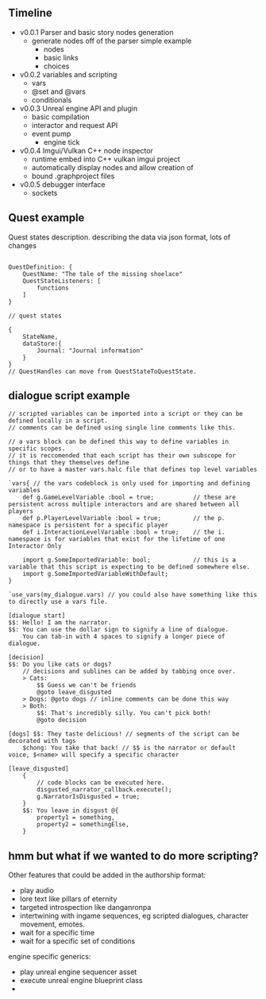 ## Timeline

- v0.0.1 Parser and basic story nodes generation
    - generate nodes off of the parser simple example
        - nodes
        - basic links
        - choices
- v0.0.2 variables and scripting
    - vars
    - @set and @vars
    - conditionals
- v0.0.3 Unreal engine API and plugin
    - basic compilation
    - interactor and request API
    - event pump
        - engine tick
- v0.0.4 Imgui/Vulkan C++ node inspector
    - runtime embed into C++ vulkan imgui project
    - automatically display nodes and allow creation of
    - bound .graphproject files
- v0.0.5 debugger interface
    - sockets

## Quest example

Quest states description. describing the data via json format, lots of changes 

```

QuestDefinition: {
    QuestName: "The tale of the missing shoelace"
    QuestStateListeners: [
        functions
    ]
}

// quest states

{
    StateName,
    dataStore:{
        Journal: "Journal information"
    }
}
// QuestHandles can move from QuestStateToQuestState.
```

## dialogue script example

```
// scripted variables can be imported into a script or they can be defined locally in a script.
// comments can be defined using single line comments like this.

// a vars block can be defined this way to define variables in specific scopes.
// it is reccomended that each script has their own subscope for things that they themselves define
// or to have a master vars.halc file that defines top level variables

`vars{ // the vars codeblock is only used for importing and defining variables
    def g.GameLevelVariable :bool = true;           // these are persistent across multiple interactors and are shared between all players
    def p.PlayerLevelVariable :bool = true;         // the p. namespace is persistent for a specific player
    def i.InteractionLevelVariable :bool = true;    // the i. namespace is for variables that exist for the lifetime of one Interactor Only

    import g.SomeImportedVariable: bool;            // this is a variable that this script is expecting to be defined somewhere else.
    import g.SomeImportedVariableWithDefault;
}

`use_vars(my_dialogue.vars) // you could also have something like this to directly use a vars file.

[dialogue start]
$$: Hello! I am the narrator.
$$: You can use the dollar sign to signify a line of dialogue.
    You can tab-in with 4 spaces to signify a longer piece of dialogue.

[decision]
$$: Do you like cats or dogs?
    // decisions and sublines can be added by tabbing once over.
    > Cats: 
        $$ Guess we can't be friends
        @goto leave_disgusted
    > Dogs: @goto dogs // inline comments can be done this way 
    > Both: 
        $$: That's incredibly silly. You can't pick both!
        @goto decision

[dogs] $$: They taste delicious! // segments of the script can be decorated with tags
    $chong: You take that back! // $$ is the narrator or default voice, $<name> will specify a specific character

[leave_disgusted]
    {
        // code blocks can be executed here.
        disgusted_narrator_callback.execute();
        g.NarratorIsDisgusted = true;
    }
    $$: You leave in disgust @{
        property1 = something,
        property2 = somethingElse,
    }

```


## hmm but what if we wanted to do more scripting? 

Other features that could be added in the authorship format:

- play audio
- lore text like pillars of eternity
- targeted introspection like danganronpa
- intertwining with ingame sequences, eg scripted dialogues, character movement, emotes.
- wait for a specific time
- wait for a specific set of conditions

engine specific generics:
- play unreal engine sequencer asset
- execute unreal engine blueprint class
- 

